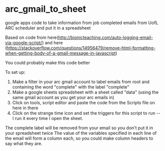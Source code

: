 # arc_gmail_to_sheet

google apps code to take information from job completed emails from UofL ARC scheduler and put it in a spreadsheet

Based on code from here(http://bionicteaching.com/auto-logging-email-via-google-script/) and here (https://stackoverflow.com/questions/14956479/remove-html-formatting-when-getting-body-of-a-gmail-message-in-javascript)

You could probably make this code better

To set up:
1) Make a filter in your arc gmail account to label emails from root and containing the word "complete" with the label "complete"
2) Make a google sheets spreadsheet with a sheet called "data" (using the same gmail account as you get your arc emails in)
3) Click on tools, script editor and paste the code from the Scripts file on here in there
4) Click on the strange time icon and set the triggers for this script to run -- I run it every time I open the sheet.

The complete label will be removed from your email so you don't put it in your spreadsheet twice
The value of the variables specified in each line of the email will form a column each, so you could make column headers to say what they are.
